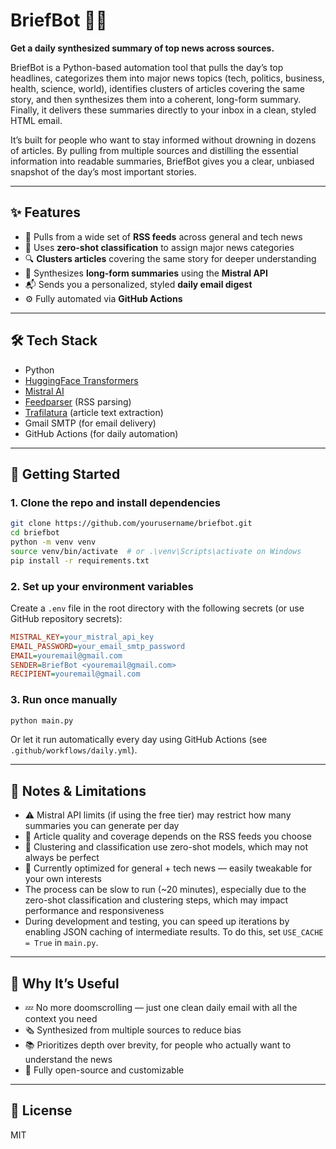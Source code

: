# BriefBot 📰🤖

**Get a daily synthesized summary of top news across sources.**

BriefBot is a Python-based automation tool that pulls the day’s top headlines, categorizes them into major news topics (tech, politics, business, health, science, world), identifies clusters of articles covering the same story, and then synthesizes them into a coherent, long-form summary. Finally, it delivers these summaries directly to your inbox in a clean, styled HTML email.

It’s built for people who want to stay informed without drowning in dozens of articles. By pulling from multiple sources and distilling the essential information into readable summaries, BriefBot gives you a clear, unbiased snapshot of the day’s most important stories.

---

## ✨ Features

- 📡 Pulls from a wide set of **RSS feeds** across general and tech news  
- 🧠 Uses **zero-shot classification** to assign major news categories  
- 🔍 **Clusters articles** covering the same story for deeper understanding  
- 📝 Synthesizes **long-form summaries** using the **Mistral API**  
- 📬 Sends you a personalized, styled **daily email digest**  
- ⚙️ Fully automated via **GitHub Actions**

---

## 🛠 Tech Stack

- Python  
- [HuggingFace Transformers](https://huggingface.co/docs/transformers/index)  
- [Mistral AI](https://mistral.ai/)  
- [Feedparser](https://pypi.org/project/feedparser/) (RSS parsing)  
- [Trafilatura](https://pypi.org/project/trafilatura/) (article text extraction)  
- Gmail SMTP (for email delivery)  
- GitHub Actions (for daily automation)

---

## 🚀 Getting Started

### 1. Clone the repo and install dependencies

```bash
git clone https://github.com/yourusername/briefbot.git
cd briefbot
python -m venv venv
source venv/bin/activate  # or .\venv\Scripts\activate on Windows
pip install -r requirements.txt
```

### 2. Set up your environment variables
Create a `.env` file in the root directory with the following secrets (or use GitHub repository secrets):

```ini
MISTRAL_KEY=your_mistral_api_key
EMAIL_PASSWORD=your_email_smtp_password
EMAIL=youremail@gmail.com
SENDER=BriefBot <youremail@gmail.com>
RECIPIENT=youremail@gmail.com
```

### 3. Run once manually

```bash
python main.py
```
Or let it run automatically every day using GitHub Actions (see `.github/workflows/daily.yml`).

---

## 📌 Notes & Limitations

- ⚠️ Mistral API limits (if using the free tier) may restrict how many summaries you can generate per day
- 📰 Article quality and coverage depends on the RSS feeds you choose
- 🤖 Clustering and classification use zero-shot models, which may not always be perfect
- 🔧 Currently optimized for general + tech news — easily tweakable for your own interests
- The process can be slow to run (~20 minutes), especially due to the zero-shot classification and clustering steps, which may impact performance and responsiveness
- During development and testing, you can speed up iterations by enabling JSON caching of intermediate results. To do this, set `USE_CACHE = True` in `main.py`.

---

## 🧠 Why It’s Useful

- 💤 No more doomscrolling — just one clean daily email with all the context you need
- 🗞️ Synthesized from multiple sources to reduce bias
- 📚 Prioritizes depth over brevity, for people who actually want to understand the news
- 🧩 Fully open-source and customizable

---

## 📄 License

MIT  
